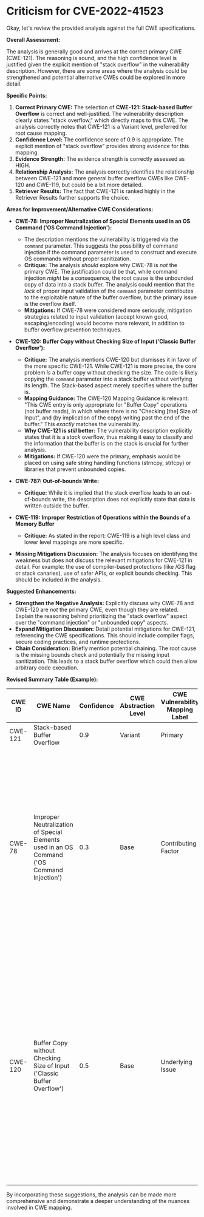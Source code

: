 # Criticism for CVE-2022-41523

Okay, let's review the provided analysis against the full CWE specifications.

**Overall Assessment:**

The analysis is generally good and arrives at the correct primary CWE (CWE-121). The reasoning is sound, and the high confidence level is justified given the explicit mention of "stack overflow" in the vulnerability description. However, there are some areas where the analysis could be strengthened and potential alternative CWEs could be explored in more detail.

**Specific Points:**

1.  **Correct Primary CWE:** The selection of **CWE-121: Stack-based Buffer Overflow** is correct and well-justified. The vulnerability description clearly states "stack overflow," which directly maps to this CWE. The analysis correctly notes that CWE-121 is a Variant level, preferred for root cause mapping.
2.  **Confidence Level:** The confidence score of 0.9 is appropriate. The explicit mention of "stack overflow" provides strong evidence for this mapping.
3.  **Evidence Strength:** The evidence strength is correctly assessed as HIGH.
4.  **Relationship Analysis:** The analysis correctly identifies the relationship between CWE-121 and more general buffer overflow CWEs like CWE-120 and CWE-119, but could be a bit more detailed.
5.  **Retriever Results:** The fact that CWE-121 is ranked highly in the Retriever Results further supports the choice.

**Areas for Improvement/Alternative CWE Considerations:**

*   **CWE-78: Improper Neutralization of Special Elements used in an OS Command ('OS Command Injection'):**

    *   The description mentions the vulnerability is triggered via the `command` parameter. This suggests the possibility of command injection if the command parameter is used to construct and execute OS commands without proper sanitization.
    *   **Critique:** The analysis *should* explore why CWE-78 is *not* the primary CWE. The justification could be that, while command injection *might* be a consequence, the root cause is the unbounded copy of data into a stack buffer. The analysis could mention that the *lack* of proper input validation of the `command` parameter contributes to the exploitable nature of the buffer overflow, but the primary issue is the overflow itself.
    *   **Mitigations:** If CWE-78 were considered more seriously, mitigation strategies related to input validation (accept known good, escaping/encoding) would become more relevant, in addition to buffer overflow prevention techniques.

*   **CWE-120: Buffer Copy without Checking Size of Input ('Classic Buffer Overflow'):**

    *   **Critique:** The analysis mentions CWE-120 but dismisses it in favor of the more specific CWE-121. While CWE-121 is more precise, the core problem *is* a buffer copy without checking the size.  The code is likely copying the `command` parameter into a stack buffer without verifying its length.  The Stack-based aspect merely specifies where the buffer is.
    *   **Mapping Guidance:** The CWE-120 Mapping Guidance is relevant: "This CWE entry is only appropriate for "Buffer Copy" operations (not buffer reads), in which where there is no "Checking [the] Size of Input", and (by implication of the copy) writing past the end of the buffer."  This *exactly* matches the vulnerability.
    *   **Why CWE-121 is *still* better:** The vulnerability description explicitly states that it is a *stack* overflow, thus making it easy to classify and the information that the buffer is on the stack is crucial for further analysis.
    *   **Mitigations:** If CWE-120 were the primary, emphasis would be placed on using safe string handling functions (strncpy, strlcpy) or libraries that prevent unbounded copies.

*   **CWE-787: Out-of-bounds Write:**

    *   **Critique:** While it is implied that the stack overflow leads to an out-of-bounds write, the description does not explicitly state that data is written outside the buffer.

*   **CWE-119: Improper Restriction of Operations within the Bounds of a Memory Buffer**

    *   **Critique:** As stated in the report: CWE-119 is a high level class and lower level mappings are more specific.

*   **Missing Mitigations Discussion:** The analysis focuses on identifying the weakness but does not discuss the relevant mitigations for CWE-121 in detail. For example: the use of compiler-based protections (like /GS flag or stack canaries), use of safer APIs, or explicit bounds checking. This should be included in the analysis.

**Suggested Enhancements:**

*   **Strengthen the Negative Analysis:** Explicitly discuss why CWE-78 and CWE-120 are *not* the primary CWE, even though they are related. Explain the reasoning behind prioritizing the "stack overflow" aspect over the "command injection" or "unbounded copy" aspects.
*   **Expand Mitigation Discussion:** Detail potential mitigations for CWE-121, referencing the CWE specifications. This should include compiler flags, secure coding practices, and runtime protections.
*   **Chain Consideration:** Briefly mention potential chaining.  The root cause is the missing bounds check and potentially the missing input sanitization. This leads to a stack buffer overflow which could then allow arbitrary code execution.

**Revised Summary Table (Example):**

| CWE ID | CWE Name | Confidence | CWE Abstraction Level | CWE Vulnerability Mapping Label | CWE-Vulnerability Mapping Notes |
|---|---|---|---|---|---|
| CWE-121 | Stack-based Buffer Overflow | 0.9 | Variant | Primary | Allowed |
| CWE-78 | Improper Neutralization of Special Elements used in an OS Command ('OS Command Injection') | 0.3 | Base | Contributing Factor | While command injection *might* be a consequence, the root cause is the unbounded copy of data into a stack buffer. The lack of proper input validation of the `command` parameter contributes to the exploitable nature of the buffer overflow, but the primary issue is the overflow itself. |
| CWE-120 | Buffer Copy without Checking Size of Input ('Classic Buffer Overflow') | 0.5 | Base | Underlying Issue | While CWE-121 is more precise, the core problem *is* a buffer copy without checking the size. The Stack-based aspect merely specifies where the buffer is. However, the vulnerability description explicitly states that it is a *stack* overflow, thus making it easy to classify and the information that the buffer is on the stack is crucial for further analysis. |

By incorporating these suggestions, the analysis can be made more comprehensive and demonstrate a deeper understanding of the nuances involved in CWE mapping.